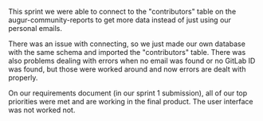 This sprint we were able to connect to the "contributors" table on the augur-community-reports to get more data instead of just using our personal emails. 

There was an issue with connecting, so we just made our own database with the same schema and imported the "contributors" table. There was also problems dealing with errors when no email was found or no GitLab ID was found, but those were worked around and now errors are dealt with properly. 

On our requirements document (in our sprint 1 submission), all of our top priorities were met and are working in the final product. The user interface was not worked not.
